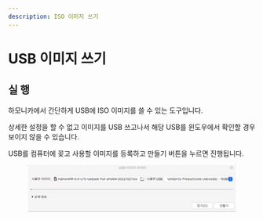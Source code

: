 ```yaml
---
description: ISO 이미지 쓰기
---
```


# USB 이미지 쓰기

## 실 행

하모니카에서 간단하게 USB에 ISO 이미지를 쓸 수 있는 도구입니다.

상세한 설정을 할 수 없고 이미지를 USB 쓰고나서 해당 USB를 윈도우에서 확인할 경우 보이지 않을 수 있습니다.

USB를 컴퓨터에 꽂고 사용할 이미지를 등록하고 만들기 버튼을 누르면 진행됩니다.

<figure><img src="../../.gitbook/assets/UsbWrite_001.png" alt=""><figcaption></figcaption></figure>
